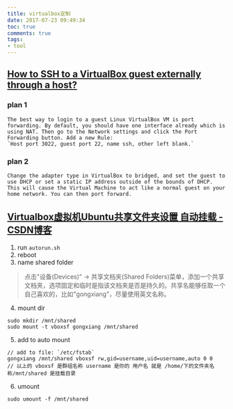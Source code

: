 ```yaml
---
title: virtualbox定制
date: 2017-07-23 09:49:34
toc: true
comments: true
tags:
- tool
---
```



## [How to SSH to a VirtualBox guest externally through a host?](https://stackoverflow.com/questions/5906441/how-to-ssh-to-a-virtualbox-guest-externally-through-a-host)
### plan 1
```
The best way to login to a guest Linux VirtualBox VM is port forwarding. By default, you should have one interface already which is using NAT. Then go to the Network settings and click the Port Forwarding button. Add a new Rule:
`Host port 3022, guest port 22, name ssh, other left blank.`
```
### plan 2
```
Change the adapter type in VirtualBox to bridged, and set the guest to use DHCP or set a static IP address outside of the bounds of DHCP. This will cause the Virtual Machine to act like a normal guest on your home network. You can then port forward.
```

## [Virtualbox虚拟机Ubuntu共享文件夹设置 自动挂载 - CSDN博客](http://blog.csdn.net/taochangchang/article/details/12918537)
1. run `autorun.sh`
2. reboot
3. name shared folder
> 点击"设备(Devices)" -> 共享文档夹(Shared Folders)菜单，添加一个共享文档夹，选项固定和临时是指该文档夹是否是持久的。共享名能够任取一个自己喜欢的，比如"gongxiang"，尽量使用英文名称。
4. mount dir
```
sudo mkdir /mnt/shared
sudo mount -t vboxsf gongxiang /mnt/shared
```
5. add to auto mount
```
// add to file: `/etc/fstab`
gongxiang /mnt/shared vboxsf rw,gid=username,uid=username,auto 0 0
// 以上的 vboxsf 是群组名称 username 是你的 用户名 就是 /home/下的文件夹名称/mnt/shared 是挂载目录
```
6. umount
```
sudo umount -f /mnt/shared
```